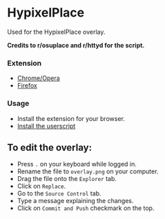 # HypixelPlace
Used for the HypixelPlace overlay.

**Credits to r/osuplace and r/httyd for the script.**

### Extension
- [Chrome/Opera](https://chrome.go)
- [Firefox](https://addons.mozilla.org/en-US/firefox/addon/violentmonkey/)

### Usage
- Install the extension for your browser.
- [Install the userscript](https://github.com/Antonio32A/HypixelPlace/raw/main/userscript.user.js)

## To edit the overlay:
- Press `.` on your keyboard while logged in.
- Rename the file to `overlay.png` on your computer.
- Drag the file onto the `Explorer` tab.
- Click on `Replace`.
- Go to the `Source Control` tab.
- Type a message explaining the changes.
- Click on `Commit and Push` checkmark on the top.
